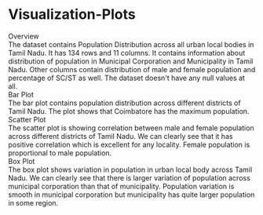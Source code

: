 # Visualization-Plots

Overview <br/>
The dataset contains Population Distribution across all urban local bodies in Tamil Nadu. It has 134 rows and 11 columns. It contains information about distribution of population in Municipal Corporation and Municipality in Tamil Nadu. Other columns contain distribution of male and female population and percentage of SC/ST as well. The dataset doesn't have any null values at all. <br/>
Bar Plot <br/>
The bar plot contains population distribution across different districts of Tamil Nadu. The plot shows that Coimbatore has the maximum population. <br/>
Scatter Plot <br/>
The scatter plot is showing correlation between male and female population across different districts of Tamil Nadu. We can clearly see that it has positive correlation which is excellent for any locality. Female population is proportional to male population. <br/>
Box Plot <br/>
The box plot shows variation in population in urban local body across Tamil Nadu. We can clearly see that there is larger variation of population across  municipal corporation than that of municipality.  Population variation is smooth in municipal corporation but municipality has quite larger population in some region.
